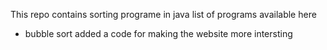 This repo contains sorting programe in java
list of programs available here
 - bubble sort
added a code for making the website more intersting
